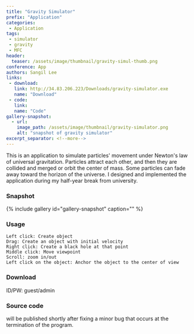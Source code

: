 ```yaml
---
title: "Gravity Simulator"
prefix: "Application"
categories:
 - Application
tags:
 - simulator
 - gravity
 - MFC
header:
  teaser: /assets/image/thumbnail/gravity-simul-thumb.png
conference: App
authors: Sangil Lee
links: 
 - download: 
   link: http://34.83.206.223/Downloads/gravity-simulator.exe
   name: "Download"
 - code: 
   link: 
   name: "Code"
gallery-snapshot:
  - url:
    image_path: /assets/image/thumbnail/gravity-simulator.png
    alt: "snapshot of gravity simulator"
excerpt_separator: <!--more-->
---
```


This is an application to simulate particles' movement under Newton's law of universal gravitation. Particles attract each other, and then they are collided and merged or orbit the center of mass. Some particles can fade away toward the horizon of the universe. I designed and implemented the application during my half-year break from university. 

<!--more-->

### Snapshot
{% include gallery id="gallery-snapshot" caption="" %}

### Usage
```
Left click: Create object
Drag: Create an object with initial velocity
Right click: Create a black hole at that point
Middle click: Move viewpoint
Scroll: zoom in/out
Left click on the object: Anchor the object to the center of view
```

### Download
ID/PW: guest/admin

### Source code
will be published shortly after fixing a minor bug that occurs at the termination of the program.